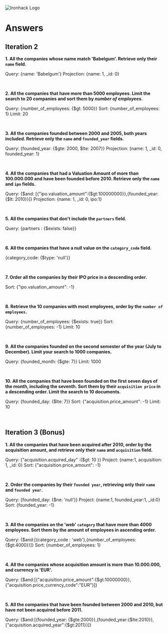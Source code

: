 ![Ironhack Logo](https://i.imgur.com/1QgrNNw.png)

# Answers

## Iteration 2

**1. All the companies whose name match 'Babelgum'. Retrieve only their `name` field.**

Query: {name: 'Babelgum'}
Projection: {name: 1, _id: 0}

<br>

**2. All the companies that have more than 5000 employees. Limit the search to 20 companies and sort them by *number of employees*.**

Query: {number_of_employees: {$gt: 5000}}
Sort: {number_of_employees: 1}
Limit: 20

<br>

**3. All the companies founded between 2000 and 2005, both years included. Retrieve only the `name` and `founded_year` fields.**

Query: {founded_year: {$gte: 2000, $lte: 2007}}
Projection: {name: 1, _id: 0, founded_year: 1}

<br>

**4. All the companies that had a Valuation Amount of more than 100.000.000 and have been founded before 2010. Retrieve only the `name` and `ipo` fields.**

Query: {$and: [{"ipo.valuation_amount":{$gt:100000000}},{founded_year: {$lt: 2010}}]}
Projection: {name: 1, _id: 0, ipo:1}

<br>

**5. All the companies that don't include the `partners` field.**

Query: {partners : {$exists: false}}

<br>

**6. All the companies that have a null value on the `category_code` field.**

{category_code: {$type: 'null'}}

<br>

**7. Order all the companies by their IPO price in a descending order.**

Sort: {"ipo.valuation_amount": -1}

<br>

**8. Retrieve the 10 companies with most employees, order by the `number of employees`.**

Query: {number_of_employees: {$exists: true}}
Sort: {number_of_employees: -1}
Limit: 10

<br>

**9. All the companies founded on the second semester of the year (July to December). Limit your search to 1000 companies.**

Query: {founded_month: {$gte: 7}}
Limit: 1000

<br>

**10. All the companies that have been founded on the first seven days of the month, including the seventh. Sort them by their `acquisition price` in a descending order. Limit the search to 10 documents.**

Query: {founded_day: {$lte: 7}}
Sort: {"acquisition.price_amount": -1}
Limit: 10

<br>

## Iteration 3 (Bonus)

**1. All the companies that have been acquired after 2010, order by the acquisition amount, and retrieve only their `name` and `acquisition` field.**

Query: {"acquisition.acquired_day" :{$gt: 10 }}
Project: {name:1, acquisition: 1, _id: 0}
Sort: {"acquisition.price_amount": -1}

<br>

**2. Order the companies by their `founded year`, retrieving only their `name` and `founded year`.**

Query: {founded_day: {$ne: 'null'}}
Project: {name:1, founded_year:1, _id:0}
Sort: {founded_year: -1}

<br>

**3. All the companies on the 'web' `category` that have more than 4000 employees. Sort them by the amount of employees in ascending order.**

Query: {$and:[{category_code : 'web'},{number_of_employees: {$gt:4000}}]}
Sort: {number_of_employees: 1}

<br>

**4. All the companies whose acquisition amount is more than 10.000.000, and currency is 'EUR'.**

Query: {$and:[{"acquisition.price_amount":{$gt:10000000}},{"acquisition.price_currency_code":"EUR"}]}

<br>

**5. All the companies that have been founded between 2000 and 2010, but have not been acquired before 2011.**

Query: {$and:[{founded_year: {$gte:2000}},{founded_year:{$lte:2010}},{"acquisition.acquired_year":{$gt:2011}}]}
<br>
